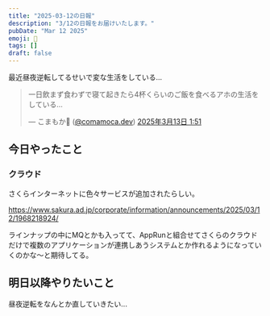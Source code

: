 ```yaml
---
title: "2025-03-12の日報"
description: "3/12の日報をお届けいたします。"
pubDate: "Mar 12 2025"
emoji: 🦊
tags: []
draft: false
---
```


最近昼夜逆転してるせいで変な生活をしている...

<blockquote class="bluesky-embed" data-bluesky-uri="at://did:plc:6wkaj4y3kaertrvyfguzkd2w/app.bsky.feed.post/3lk724dne5226" data-bluesky-cid="bafyreic46vuoz4jcvywizxio7b42mosbtucawntmujapevt7ot3vpkdzna" data-bluesky-embed-color-mode="system"><p lang="ja">一日飲まず食わずで寝て起きたら4杯くらいのご飯を食べるアホの生活をしている…</p>&mdash; こまもか🦊 (<a href="https://bsky.app/profile/did:plc:6wkaj4y3kaertrvyfguzkd2w?ref_src=embed">@comamoca.dev</a>) <a href="https://bsky.app/profile/did:plc:6wkaj4y3kaertrvyfguzkd2w/post/3lk724dne5226?ref_src=embed">2025年3月13日 1:51</a></blockquote><script async src="https://embed.bsky.app/static/embed.js" charset="utf-8"></script>

## 今日やったこと

### クラウド

さくらインターネットに色々サービスが追加されたらしい。

https://www.sakura.ad.jp/corporate/information/announcements/2025/03/12/1968218924/

ラインナップの中にMQとかも入ってて、AppRunと組合せてさくらのクラウドだけで複数のアプリケーションが連携しあうシステムとか作れるようになっていくのかな〜と期待してる。

## 明日以降やりたいこと

昼夜逆転をなんとか直していきたい...
